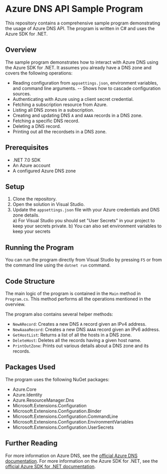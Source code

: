 # Azure DNS API Sample Program

This repository contains a comprehensive sample program demonstrating the usage of Azure DNS API. 
The program is written in C# and uses the Azure SDK for .NET.

## Overview

The sample program demonstrates how to interact with Azure DNS using the Azure SDK for .NET. It assumes you already have a DNS zone and covers the following operations:

- Reading configuration from `appsettings.json`, environment variables, and command line arguments.
-- Shows how to cascade configuration sources.
- Authenticating with Azure using a client secret credential.
- Fetching a subscription resource from Azure.
- Listing all DNS zones in a subscription.
- Creating and updating DNS `A` and `AAAA` records in a DNS zone.
- Fetching a specific DNS record.
- Deleting a DNS record.
- Printing out all the recordsets in a DNS zone.

## Prerequisites

- .NET 7.0 SDK
- An Azure account
- A configured Azure DNS zone

## Setup

1. Clone the repository.
2. Open the solution in Visual Studio.
3. Update the `appsettings.json` file with your Azure credentials and DNS zone details.	 
   a) For Visual Studio you should set "User Secrets" in your project to keep your secrets private.
   b) You can also set environment variables to keep your secrets

## Running the Program

You can run the program directly from Visual Studio by pressing `F5` or from the command line using the `dotnet run` command.

## Code Structure

The main logic of the program is contained in the `Main` method in `Program.cs`. This method performs all the operations mentioned in the overview.

The program also contains several helper methods:

- `NewARecord`: Creates a new DNS `A` record given an IPv4 address.
- `NewAaaaRecord`: Creates a new DNS `AAAA` record given an IPv6 address.
- `GetHostList`: Returns a list of all the hosts in a DNS zone.
- `DeleteHost`: Deletes all the records having a given host name.
- `PrintOutZone`: Prints out various details about a DNS zone and its records.

## Packages Used

The program uses the following NuGet packages:

- Azure.Core
- Azure.Identity
- Azure.ResourceManager.Dns
- Microsoft.Extensions.Configuration
- Microsoft.Extensions.Configuration.Binder
- Microsoft.Extensions.Configuration.CommandLine
- Microsoft.Extensions.Configuration.EnvironmentVariables
- Microsoft.Extensions.Configuration.UserSecrets

## Further Reading

For more information on Azure DNS, see the [official Azure DNS documentation](https://docs.microsoft.com/en-us/azure/dns/). For more information on the Azure SDK for .NET, see the [official Azure SDK for .NET documentation](https://docs.microsoft.com/en-us/dotnet/azure/).
